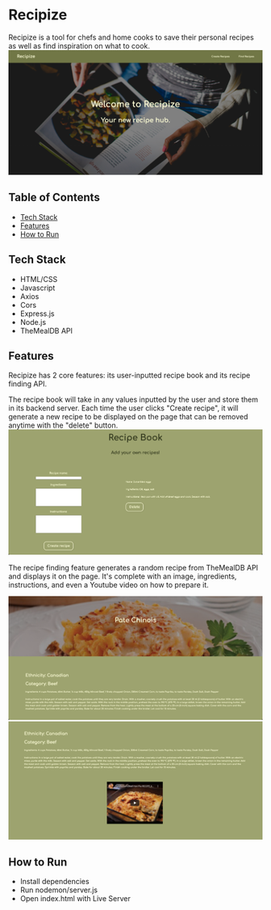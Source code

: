 # Recipize
Recipize is a tool for chefs and home cooks to save their personal recipes as well as find inspiration on what to cook.
![Recipize Homepage](https://github.com/sdrew712/personal-project-1/blob/main/images/recipize-homepage.png)

## Table of Contents
* [Tech Stack](#techstack)
* [Features](#features)
* [How to Run](#run)

## <a name="techstack"></a>Tech Stack

* HTML/CSS
* Javascript
* Axios
* Cors
* Express.js
* Node.js
* TheMealDB API

## <a name="features"></a>Features
Recipize has 2 core features: its user-inputted recipe book and its recipe finding API.

The recipe book will take in any values inputted by the user and store them in its backend server. Each time the user clicks "Create recipe", it will generate a new recipe to be displayed on the page that can be removed anytime with the "delete" button.
![Recipize Recipe Book](https://github.com/sdrew712/personal-project-1/blob/main/images/recipize-recipe-book.png)


The recipe finding feature generates a random recipe from TheMealDB API and displays it on the page. It's complete with an image, ingredients, instructions, and even a Youtube video on how to prepare it.

![Recipize API](https://github.com/sdrew712/personal-project-1/blob/main/images/recipize-api.png)
![Recipize API w/ Youtube](https://github.com/sdrew712/personal-project-1/blob/main/images/recipize-api-yt.png)

## <a name="run"></a>How to Run
* Install dependencies
* Run nodemon/server.js
* Open index.html with Live Server